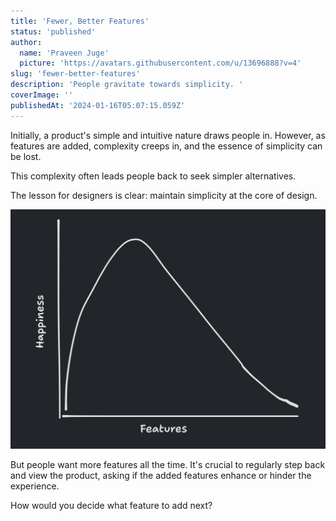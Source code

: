 ```yaml
---
title: 'Fewer, Better Features'
status: 'published'
author:
  name: 'Praveen Juge'
  picture: 'https://avatars.githubusercontent.com/u/13696888?v=4'
slug: 'fewer-better-features'
description: 'People gravitate towards simplicity. '
coverImage: ''
publishedAt: '2024-01-16T05:07:15.059Z'
---
```


Initially, a product's simple and intuitive nature draws people in. However, as features are added, complexity creeps in, and the essence of simplicity can be lost. 

This complexity often leads people back to seek simpler alternatives. 

The lesson for designers is clear: maintain simplicity at the core of design.

![Graph depicting a bell curve labeled 'Happiness' on the vertical axis and 'Features' on the horizontal axis, illustrating that happiness peaks at a certain point with the addition of features before declining as more features are added.](../../images/cleanshot-2024-01-16-at-10.41.43-2x-kyMD.png)

But people want more features all the time. It's crucial to regularly step back and view the product, asking if the added features enhance or hinder the experience.

How would you decide what feature to add next?